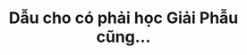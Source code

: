 ---
title : "Dẫu cho có phải học Giải Phẫu cũng..."
# full screen navigation
first_name : "Dẫu Phải"
last_name : "Giải Phẫu"
bg_image : "images/backgrounds/full-nav-bg.jpeg"
# animated text loop
occupations:
- ">>> Đáng công"
- ">>> Đáng tiền"
- ">>> Đáng đầu tư"

# slider background image loop
slider_images:
- "images/slider/slider-1.jpeg"
- "images/slider/slider-2.jpeg"
- "images/slider/slider-3.jpeg"

# button
button:
  enable : true
  label : "Đọc Review"
  link : "#testimonial"


# custom style
custom_class: "" 
custom_attributes: "" 
custom_css: ""

---